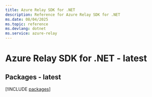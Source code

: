 ```yaml
---
title: Azure Relay SDK for .NET
description: Reference for Azure Relay SDK for .NET
ms.date: 08/04/2025
ms.topic: reference
ms.devlang: dotnet
ms.service: azure-relay
---
```

# Azure Relay SDK for .NET - latest
## Packages - latest
[!INCLUDE [packages](relay-index.md)]